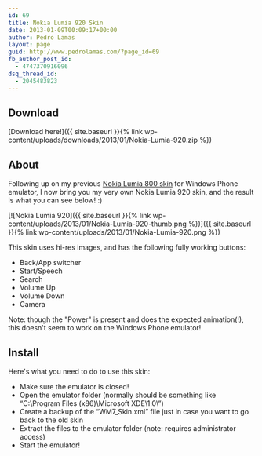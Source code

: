 ```yaml
---
id: 69
title: Nokia Lumia 920 Skin
date: 2013-01-09T00:09:17+00:00
author: Pedro Lamas
layout: page
guid: http://www.pedrolamas.com/?page_id=69
fb_author_post_id:
  - 4747370916096
dsq_thread_id:
  - 2045483823
---
```

## Download

[Download here!]({{ site.baseurl }}{% link wp-content/uploads/downloads/2013/01/Nokia-Lumia-920.zip %})

## About

Following up on my previous [Nokia Lumia 800 skin](http://www.pedrolamas.pt/windows-phone/nokia-lumia-800-skin-en/) for Windows Phone emulator, I now bring you my very own Nokia Lumia 920 skin, and the result is what you can see below! :)

[![Nokia Lumia 920]({{ site.baseurl }}{% link wp-content/uploads/2013/01/Nokia-Lumia-920-thumb.png %})]({{ site.baseurl }}{% link wp-content/uploads/2013/01/Nokia-Lumia-920.png %})

This skin uses hi-res images, and has the following fully working buttons:

*   Back/App switcher
*   Start/Speech
*   Search
*   Volume Up
*   Volume Down
*   Camera

Note: though the "Power" is present and does the expected animation(!), this doesn't seem to work on the Windows Phone emulator!

## Install

Here's what you need to do to use this skin:

*   Make sure the emulator is closed!
*   Open the emulator folder (normally should be something like “C:\Program Files (x86)\Microsoft XDE\1.0\”)
*   Create a backup of the “WM7_Skin.xml” file just in case you want to go back to the old skin
*   Extract the files to the emulator folder (note: requires administrator access)
*   Start the emulator!